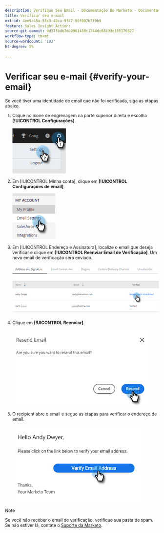 ```yaml
---
description: Verifique Seu Email - Documentação Do Marketo - Documentação Do Produto
title: Verificar seu e-mail
exl-id: 4ee9a45a-53c3-48ca-9f47-90f007b7f9b9
feature: Sales Insight Actions
source-git-commit: 0d37fbdb7d08901458c1744dc68893e155176327
workflow-type: tm+mt
source-wordcount: '103'
ht-degree: 5%

---
```


# Verificar seu e-mail {#verify-your-email}

Se você tiver uma identidade de email que não foi verificada, siga as etapas abaixo.

1. Clique no ícone de engrenagem na parte superior direita e escolha **[!UICONTROL Configurações]**.

   ![](assets/verify-your-email-1.png)

1. Em [!UICONTROL Minha conta], clique em **[!UICONTROL Configurações de email]**.

   ![](assets/verify-your-email-2.png)

1. Em [!UICONTROL Endereço e Assinatura], localize o email que deseja verificar e clique em **[!UICONTROL Reenviar Email de Verificação]**. Um novo email de verificação será enviado.

   ![](assets/verify-your-email-3.png)

1. Clique em **[!UICONTROL Reenviar]**.

   ![](assets/verify-your-email-4.png)

1. O recipient abre o email e segue as etapas para verificar o endereço de email.

   ![](assets/verify-your-email-5.png)

>[!NOTE]
>
>Se você não receber o email de verificação, verifique sua pasta de spam. Se não estiver lá, contate o [Suporte da Marketo](https://nation.marketo.com/t5/Support/ct-p/Support).
